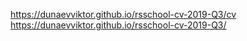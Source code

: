 https://dunaevviktor.github.io/rsschool-cv-2019-Q3/cv
https://dunaevviktor.github.io/rsschool-cv-2019-Q3/
